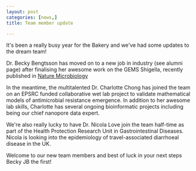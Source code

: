 ```yaml
---
layout: post
categories: [news,] 
title: Team member update 

---
```


It's been a really busy year for the Bakery and we've had some updates to the dream team! 

Dr. Becky Bengtsson has moved on to a new job in industry (see alumni page) after finalising her awesome work on the GEMS Shigella, recently published in <a href="https://www.nature.com/articles/s41564-021-01054-z">Nature Microbiology</a>

In the meantime, the multitalented Dr. Charlotte Chong has joined the team on an EPSRC funded collaborative wet lab project to validate mathematical models of antimicrobial resistance emergence. In addition to her awesome lab skills, Charlotte has several ongoing bioinformatic projects including being our chief nanopore data expert. 

We're also really lucky to have Dr. Nicola Love join the team half-time as part of the Health Protection Research Unit in Gastrointestinal Diseases. Nicola is looking into the epidemiology of travel-associated diarrhoeal disease in the UK. 

Welcome to our new team members and best of luck in your next steps Becky JB the first!   
